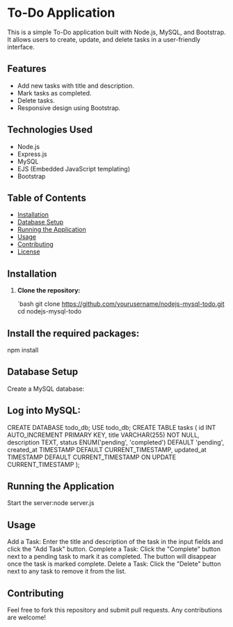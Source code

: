 # To-Do Application

This is a simple To-Do application built with Node.js, MySQL, and Bootstrap. It allows users to create, update, and delete tasks in a user-friendly interface.

## Features

- Add new tasks with title and description.
- Mark tasks as completed.
- Delete tasks.
- Responsive design using Bootstrap.

## Technologies Used

- Node.js
- Express.js
- MySQL
- EJS (Embedded JavaScript templating)
- Bootstrap

## Table of Contents

- [Installation](#installation)
- [Database Setup](#database-setup)
- [Running the Application](#running-the-application)
- [Usage](#usage)
- [Contributing](#contributing)
- [License](#license)

## Installation

1. **Clone the repository:**

   `bash
   git clone https://github.com/yourusername/nodejs-mysql-todo.git
   cd nodejs-mysql-todo

  ## Install the required packages:
   npm install

## Database Setup
  Create a MySQL database:

##  Log into MySQL:
  CREATE DATABASE todo_db;
  USE todo_db;
  CREATE TABLE tasks (
      id INT AUTO_INCREMENT PRIMARY KEY,
      title VARCHAR(255) NOT NULL,
      description TEXT,
      status ENUM('pending', 'completed') DEFAULT 'pending',
      created_at TIMESTAMP DEFAULT CURRENT_TIMESTAMP,
      updated_at TIMESTAMP DEFAULT CURRENT_TIMESTAMP ON UPDATE CURRENT_TIMESTAMP
  );

## Running the Application
  Start the server:node server.js
## Usage
Add a Task: Enter the title and description of the task in the input fields and click the "Add Task" button.
Complete a Task: Click the "Complete" button next to a pending task to mark it as completed. The button will disappear once the task is marked complete.
Delete a Task: Click the "Delete" button next to any task to remove it from the list.
## Contributing
Feel free to fork this repository and submit pull requests. Any contributions are welcome!
